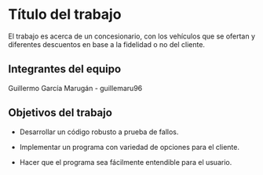 # Título del trabajo

El trabajo es acerca de un concesionario, con los vehículos que se ofertan y diferentes descuentos en base a la fidelidad o no del cliente.

## Integrantes del equipo

Guillermo García Marugán - guillemaru96

## Objetivos del trabajo

- Desarrollar un código robusto a prueba de fallos.

- Implementar un programa con variedad de opciones para el cliente.

- Hacer que el programa sea fácilmente entendible para el usuario.
